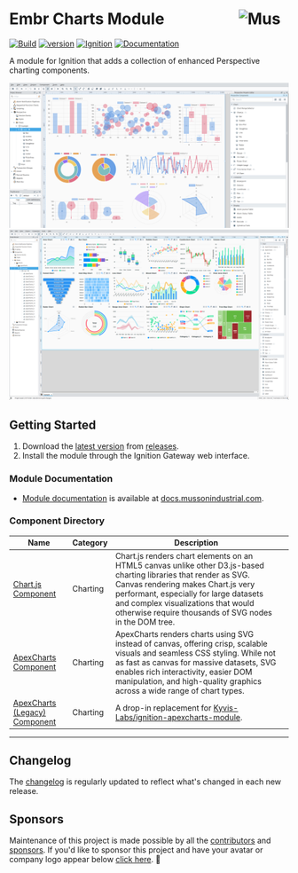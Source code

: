 # Embr Charts Module [<img src="https://cdn.mussonindustrial.com/files/public/images/emblem.svg" alt="Musson Industrial Logo" width="90" height="40" align="right">][embr]

[![Build](https://img.shields.io/github/actions/workflow/status/mussonindustrial/embr/build.yml?branch=8.1%2Fmain&logo=github&label=Build)]()
[![version](https://img.shields.io/github/package-json/v/mussonindustrial/embr/8.1%2Fmain?filename=modules%2Fcharts%2Fpackage.json&label=Current)](CHANGELOG.md)
[![Ignition](https://img.shields.io/badge/Ignition-8.1.33+-rebeccapurple.svg)](https://inductiveautomation.com/)
[![Documentation](https://img.shields.io/badge/Documentation-docs.mussonindustrial.com-white.svg?logo=docusaurus)](https://docs.mussonindustrial.com/ignition/embr-charts)

A module for Ignition that adds a collection of enhanced Perspective charting components.

![chart-js.png](docs/examples/chart-js.png)
![apex-charts.png](docs/examples/apex-charts.png)

## Getting Started

1. Download the [latest version] from [releases].
2. Install the module through the Ignition Gateway web interface.

### Module Documentation

- [Module documentation] is available at [docs.mussonindustrial.com].

### Component Directory

| Name                                                                                                                   | Category | Description                                                                                                                                                                                                                                                                                       |     |
|------------------------------------------------------------------------------------------------------------------------|----------|---------------------------------------------------------------------------------------------------------------------------------------------------------------------------------------------------------------------------------------------------------------------------------------------------|-----|
| [Chart.js Component](https://docs.mussonindustrial.com/ignition/embr-charts/components/chart-js/)                      | Charting | Chart.js renders chart elements on an HTML5 canvas unlike other D3.js-based charting libraries that render as SVG. Canvas rendering makes Chart.js very performant, especially for large datasets and complex visualizations that would otherwise require thousands of SVG nodes in the DOM tree. |     |
| [ApexCharts Component](https://docs.mussonindustrial.com/ignition/embr-charts/components/apex-charts/)                 | Charting | ApexCharts renders charts using SVG instead of canvas, offering crisp, scalable visuals and seamless CSS styling. While not as fast as canvas for massive datasets, SVG enables rich interactivity, easier DOM manipulation, and high-quality graphics across a wide range of chart types.        |     |
| [ApexCharts (Legacy) Component](https://docs.mussonindustrial.com/ignition/embr-charts/components/apex-charts-legacy/) | Charting | A drop-in replacement for [Kyvis-Labs/ignition-apexcharts-module](https://github.com/Kyvis-Labs/ignition-apexcharts-module).                                                                                                                                                                      |     |

---

## Changelog

The [changelog](./CHANGELOG.md) is regularly updated to reflect what's changed in each new release.

## Sponsors

Maintenance of this project is made possible by all the [contributors] and [sponsors].
If you'd like to sponsor this project and have your avatar or company logo appear below [click here](https://github.com/sponsors/mussonindustrial). 💖

[embr]: https://github.com/mussonindustrial/embr
[releases]: https://github.com/mussonindustrial/embr/releases
[docs.mussonindustrial.com]: https://docs.mussonindustrial.com
[Module documentation]: https://docs.mussonindustrial.com/ignition/embr-charts
[contributors]: https://github.com/JamesIves/github-pages-deploy-action/graphs/contributors
[sponsors]: https://github.com/sponsors/mussonindustrial
[latest version]: https://github.com/mussonindustrial/embr/releases?q=embr-charts&expanded=true
